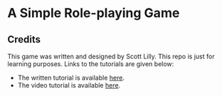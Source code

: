 # A Simple Role-playing Game


## Credits

This game was written and designed by Scott Lilly. This repo is just for learning purposes. Links to the tutorials are given below:
  - The written tutorial is available [here](https://soscsrpg.com/).
  - The video tutorial is available [here](https://www.youtube.com/playlist?list=PLvt_WhOWCiEi0GEpvlv34PPsmvVlmpi9u).
